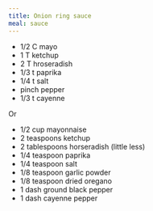```yaml
---
title: Onion ring sauce
meal: sauce
---
```


* 1/2 C mayo
* 1 T ketchup
* 2 T hroseradish
* 1/3 t paprika
* 1/4 t salt
* pinch pepper
* 1/3 t cayenne


Or 

* 	1/2 cup mayonnaise
* 	2 teaspoons ketchup
* 	2 tablespoons horseradish (little less)
* 	1/4 teaspoon paprika
* 	1/4 teaspoon salt
* 	1/8 teaspoon garlic powder
* 	1/8 teaspoon dried oregano
* 	1 dash ground black pepper
* 	1 dash cayenne pepper

